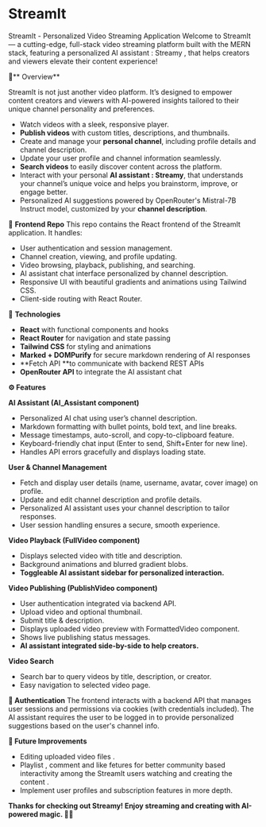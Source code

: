 # StreamIt
StreamIt - Personalized Video Streaming Application
Welcome to StreamIt — a cutting-edge, full-stack video streaming platform built with the MERN stack, featuring a personalized AI assistant : Streamy , that helps creators and viewers elevate their content experience!

🚀** Overview**

StreamIt is not just another video platform. It’s designed to empower content creators and viewers with AI-powered insights tailored to their unique channel personality and preferences.
* Watch videos with a sleek, responsive player.
* **Publish videos** with custom titles, descriptions, and thumbnails.
* Create and manage your **personal channel**, including profile details and channel description.
* Update your user profile and channel information seamlessly.
* **Search videos** to easily discover content across the platform.
* Interact with your personal **AI assistant : Streamy**, that understands your channel’s unique voice and helps you brainstorm, improve, or engage better.
* Personalized AI suggestions powered by OpenRouter's Mistral-7B Instruct model, customized by your **channel description**.

📁 **Frontend Repo**
This repo contains the React frontend of the StreamIt application. It handles:
* User authentication and session management.
* Channel creation, viewing, and profile updating.
* Video browsing, playback, publishing, and searching.
* AI assistant chat interface personalized by channel description.
* Responsive UI with beautiful gradients and animations using Tailwind CSS.
* Client-side routing with React Router.

🔧 **Technologies**
* **React** with functional components and hooks
* **React Router** for navigation and state passing
* **Tailwind CSS** for styling and animations
* **Marked + DOMPurify** for secure markdown rendering of AI responses
* **Fetch API **to communicate with backend REST APIs
* **OpenRouter API** to integrate the AI assistant chat

**⚙️ Features**

**AI Assistant (AI_Assistant component)**
* Personalized AI chat using user’s channel description.
* Markdown formatting with bullet points, bold text, and line breaks.
* Message timestamps, auto-scroll, and copy-to-clipboard feature.
* Keyboard-friendly chat input (Enter to send, Shift+Enter for new line).
* Handles API errors gracefully and displays loading state.
  
**User & Channel Management**
* Fetch and display user details (name, username, avatar, cover image) on profile.
* Update and edit channel description and profile details.
* Personalized AI assistant uses your channel description to tailor responses.
* User session handling ensures a secure, smooth experience.

**Video Playback (FullVideo component)**
* Displays selected video with title and description.
* Background animations and blurred gradient blobs.
* **Toggleable AI assistant sidebar for personalized interaction.**

**Video Publishing (PublishVideo component)**
* User authentication integrated via backend API.
* Upload video and optional thumbnail.
* Submit title & description.
* Displays uploaded video preview with FormattedVideo component.
* Shows live publishing status messages.
* **AI assistant integrated side-by-side to help creators.**

**Video Search**
* Search bar to query videos by title, description, or creator.
* Easy navigation to selected video page.
  

**🔐 Authentication**
The frontend interacts with a backend API that manages user sessions and permissions via cookies (with credentials included). The AI assistant requires the user to be logged in to provide personalized suggestions based on the user's channel info.

**🌟 Future Improvements**
* Editing uploaded video files .
* Playlist , comment and like fetures for better community based interactivity among the StreamIt users watching and creating the content  .
* Implement user profiles and subscription features in more depth.

**Thanks for checking out Streamy! Enjoy streaming and creating with AI-powered magic. 🌊✨**


  
